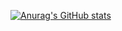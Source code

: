[![Anurag's GitHub stats](https://github-readme-stats.vercel.app/api?username=amartya2002&hide_rank=true&bg_color=20,3E5151,DECBA4&title_color=ffffff&title_color=ffffff&border_radius=20&text_color=e0e0e0)](https://github.com/anuraghazra/github-readme-stats)
